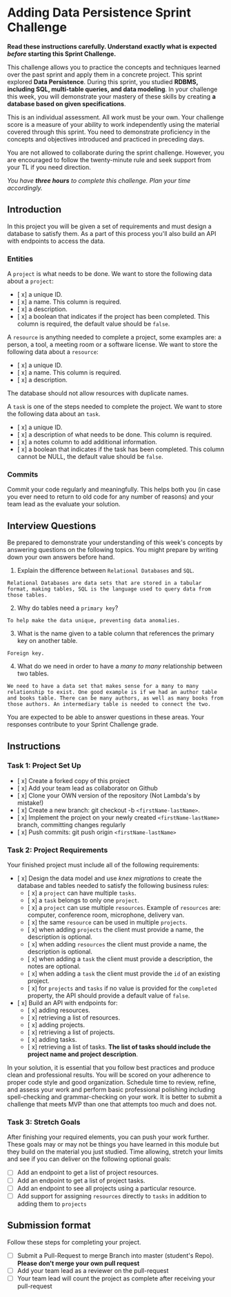 # Adding Data Persistence Sprint Challenge

**Read these instructions carefully. Understand exactly what is expected _before_ starting this Sprint Challenge.**

This challenge allows you to practice the concepts and techniques learned over the past sprint and apply them in a concrete project. This sprint explored **Data Persistence**. During this sprint, you studied **RDBMS, including SQL, multi-table queries, and data modeling**. In your challenge this week, you will demonstrate your mastery of these skills by creating **a database based on given specifications**.

This is an individual assessment. All work must be your own. Your challenge score is a measure of your ability to work independently using the material covered through this sprint. You need to demonstrate proficiency in the concepts and objectives introduced and practiced in preceding days.

You are not allowed to collaborate during the sprint challenge. However, you are encouraged to follow the twenty-minute rule and seek support from your TL if you need direction.

_You have **three hours** to complete this challenge. Plan your time accordingly._

## Introduction

In this project you will be given a set of requirements and must design a database to satisfy them. As a part of this process you'll also build an API with endpoints to access the data.

### Entities

A `project` is what needs to be done. We want to store the following data about a `project`:

- [ x] a unique ID.
- [ x] a name. This column is required.
- [ x] a description.
- [ x] a boolean that indicates if the project has been completed. This column is required, the default value should be `false`.

A `resource` is anything needed to complete a project, some examples are: a person, a tool, a meeting room or a software license. We want to store the following data about a `resource`:

- [ x] a unique ID.
- [ x] a name. This column is required.
- [ x] a description.

The database should not allow resources with duplicate names.

A `task` is one of the steps needed to complete the project. We want to store the following data about an `task`.

- [ x] a unique ID.
- [ x] a description of what needs to be done. This column is required.
- [ x] a notes column to add additional information.
- [ x] a boolean that indicates if the task has been completed. This column cannot be NULL, the default value should be `false`.

### Commits

Commit your code regularly and meaningfully. This helps both you (in case you ever need to return to old code for any number of reasons) and your team lead as the evaluate your solution.

## Interview Questions

Be prepared to demonstrate your understanding of this week's concepts by answering questions on the following topics. You might prepare by writing down your own answers before hand.

1. Explain the difference between `Relational Databases` and `SQL`.

`Relational Databases are data sets that are stored in a tabular format, making tables, SQL is the language used to query data from those tables.`

2. Why do tables need a `primary key`?

`To help make the data unique, preventing data anomalies.`

3. What is the name given to a table column that references the primary key on another table.

`Foreign key.`

4. What do we need in order to have a _many to many_ relationship between two tables.

`We need to have a data set that makes sense for a many to many relationship to exist. One good example is if we had an author table and books table. There can be many authors, as well as many books from those authors. An intermediary table is needed to connect the two.`

You are expected to be able to answer questions in these areas. Your responses contribute to your Sprint Challenge grade.

## Instructions

### Task 1: Project Set Up

- [ x] Create a forked copy of this project
- [ x] Add your team lead as collaborator on Github
- [ x] Clone your OWN version of the repository (Not Lambda's by mistake!)
- [ x] Create a new branch: git checkout -b `<firstName-lastName>`.
- [ x] Implement the project on your newly created `<firstName-lastName>` branch, committing changes regularly
- [ x] Push commits: git push origin `<firstName-lastName>`

### Task 2: Project Requirements

Your finished project must include all of the following requirements:

- [ x] Design the data model and use _knex migrations_ to create the database and tables needed to satisfy the following business rules:
  - [ x] a `project` can have multiple `tasks`.
  - [ x] a `task` belongs to only one `project`.
  - [ x] a `project` can use multiple `resources`. Example of `resources` are: computer, conference room, microphone, delivery van.
  - [ x] the same `resource` can be used in multiple `projects`.
  - [ x] when adding `projects` the client must provide a name, the description is optional.
  - [ x] when adding `resources` the client must provide a name, the description is optional.
  - [ x] when adding a `task` the client must provide a description, the notes are optional.
  - [ x] when adding a `task` the client must provide the `id` of an existing project.
  - [ x] for `projects` and `tasks` if no value is provided for the `completed` property, the API should provide a default value of `false`.
- [ x] Build an API with endpoints for:
  - [ x] adding resources.
  - [ x] retrieving a list of resources.
  - [ x] adding projects.
  - [ x] retrieving a list of projects.
  - [ x] adding tasks.
  - [ x] retrieving a list of tasks. **The list of tasks should include the project name and project description**.

In your solution, it is essential that you follow best practices and produce clean and professional results. You will be scored on your adherence to proper code style and good organization. Schedule time to review, refine, and assess your work and perform basic professional polishing including spell-checking and grammar-checking on your work. It is better to submit a challenge that meets MVP than one that attempts too much and does not.

### Task 3: Stretch Goals

After finishing your required elements, you can push your work further. These goals may or may not be things you have learned in this module but they build on the material you just studied. Time allowing, stretch your limits and see if you can deliver on the following optional goals:

- [ ] Add an endpoint to get a list of project resources.
- [ ] Add an endpoint to get a list of project tasks.
- [ ] Add an endpoint to see all projects using a particular resource.
- [ ] Add support for assigning `resources` directly to `tasks` in addition to adding them to `projects`

## Submission format

Follow these steps for completing your project.

- [ ] Submit a Pull-Request to merge <firstName-lastName> Branch into master (student's Repo). **Please don't merge your own pull request**
- [ ] Add your team lead as a reviewer on the pull-request
- [ ] Your team lead will count the project as complete after receiving your pull-request
